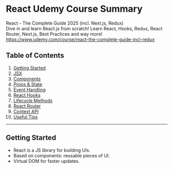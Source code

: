 # React Udemy Course Summary

React - The Complete Guide 2025 (incl. Next.js, Redux)  
Dive in and learn React.js from scratch! Learn React, Hooks, Redux, React Router, Next.js, Best Practices and way more!  
https://www.udemy.com/course/react-the-complete-guide-incl-redux  

## Table of Contents
1. [Getting Started](#getting-started)
2. [JSX](#jsx)
3. [Components](#components)
4. [Props & State](#props--state)
5. [Event Handling](#event-handling)
6. [React Hooks](#react-hooks)
7. [Lifecycle Methods](#lifecycle-methods)
8. [React Router](#react-router)
9. [Context API](#context-api)
10. [Useful Tips](#useful-tips)

---

## Getting Started
- React is a JS library for building UIs.
- Based on components: reusable pieces of UI.
- Virtual DOM for faster updates.
